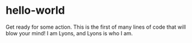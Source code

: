 # hello-world

Get ready for some action. This is the first of many lines of code that will blow your mind!
I am Lyons, and Lyons is who I am. 
